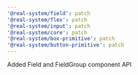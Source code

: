 ```yaml
---
'@real-system/field': patch
'@real-system/flex': patch
'@real-system/input': patch
'@real-system/core': patch
'@real-system/box-primitive': patch
'@real-system/button-primitive': patch
---
```


Added Field and FieldGroup component API
